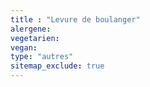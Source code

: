 ```yaml
---
title : "Levure de boulanger"
alergene: 
vegetarien:
vegan: 
type: "autres"
sitemap_exclude: true
--- 
```

